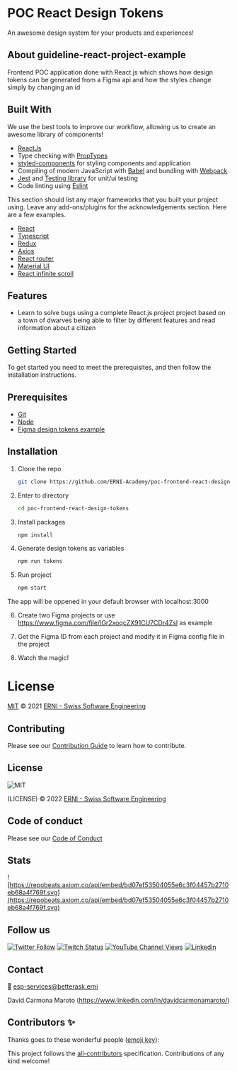 # POC React Design Tokens

An awesome design system for your products and experiences!

## About guideline-react-project-example

Frontend POC application done with React.js which shows how design tokens can be generated from a Figma api and how the styles change simply by changing an id

<!-- ALL-CONTRIBUTORS-BADGE:START - Do not remove or modify this section -->
<!-- ALL-CONTRIBUTORS-BADGE:END -->

## Built With

We use the best tools to improve our workflow, allowing us to create an awesome library of components!

- [ReactJs](https://facebook.github.io/react/)
- Type checking with [PropTypes](https://www.npmjs.com/package/prop-types)
- [styled-components](https://styled-components.com/) for styling components and application
- Compiling of modern JavaScript with [Babel](https://github.com/babel/babel) and bundling with [Webpack](https://webpack.js.org/)
- [Jest](https://jestjs.io/) and [Testing library](https://testing-library.com/) for unit/ui testing
- Code linting using [Eslint](https://github.com/eslint/eslint)

This section should list any major frameworks that you built your project using. Leave any add-ons/plugins for the acknowledgements section. Here are a few examples.

- [React](https://es.reactjs.org/)
- [Typescript](https://www.typescriptlang.org/)
- [Redux](https://redux.js.org/)
- [Axios](https://www.npmjs.com/package/axios)
- [React router](https://www.npmjs.com/package/react-router)
- [Material UI](https://material-ui.com/)
- [React infinite scroll](https://www.npmjs.com/package/react-infinite-scroll-component)

## Features

- Learn to solve bugs using a complete React.js project project based on a town of dwarves being able to filter by different features and read information about a citizen

## Getting Started

To get started you need to meet the prerequisites, and then follow the installation instructions.

## Prerequisites

- [Git](https://git-scm.com/)
- [Node](https://nodejs.org/)
- [Figma design tokens example](https://www.figma.com/file/IGr2xoqcZX91CU7CDr4ZsI)

## Installation

1. Clone the repo

   ```sh
   git clone https://github.com/ERNI-Academy/poc-frontend-react-design-tokens.git
   ```

2. Enter to directory

    ```sh
    cd poc-frontend-react-design-tokens
    ```

3. Install packages

    ```sh
    npm install
    ```

4. Generate design tokens as variables

    ```sh
    npm run tokens
    ```

5. Run project

    ```sh
    npm start
    ```

The app will be oppened in your default browser with localhost:3000

6. Create two Figma projects or use <https://www.figma.com/file/IGr2xoqcZX91CU7CDr4ZsI> as example

7. Get the Figma ID from each project and modify it in Figma config file in the project

8. Watch the magic!

# License

[MIT](LICENSE) © 2021 [ERNI - Swiss Software Engineering](https://www.betterask.erni)

## Contributing

Please see our [Contribution Guide](CONTRIBUTING.md) to learn how to contribute.

## License

![MIT](https://img.shields.io/badge/License-MIT-blue.svg)

(LICENSE) © 2022 [ERNI - Swiss Software Engineering](https://www.betterask.erni)

## Code of conduct

Please see our [Code of Conduct](CODE_OF_CONDUCT.md)

## Stats

![https://repobeats.axiom.co/api/embed/bd07ef53504055e6c3f04457b2710eb68a4f769f.svg](https://repobeats.axiom.co/api/embed/bd07ef53504055e6c3f04457b2710eb68a4f769f.svg)

## Follow us

[![Twitter Follow](https://img.shields.io/twitter/follow/ERNI?style=social)](https://www.twitter.com/ERNI)
[![Twitch Status](https://img.shields.io/twitch/status/erni_academy?label=Twitch%20Erni%20Academy&style=social)](https://www.twitch.tv/erni_academy)
[![YouTube Channel Views](https://img.shields.io/youtube/channel/views/UCkdDcxjml85-Ydn7Dc577WQ?label=Youtube%20Erni%20Academy&style=social)](https://www.youtube.com/channel/UCkdDcxjml85-Ydn7Dc577WQ)
[![Linkedin](https://img.shields.io/badge/linkedin-31k-green?style=social&logo=Linkedin)](https://www.linkedin.com/company/erni)

## Contact

📧 [esp-services@betterask.erni](mailto:esp-services@betterask.erni)

David Carmona Maroto (<https://www.linkedin.com/in/davidcarmonamaroto/>)

## Contributors ✨

Thanks goes to these wonderful people ([emoji key](https://allcontributors.org/docs/en/emoji-key)):

<!-- ALL-CONTRIBUTORS-LIST:START - Do not remove or modify this section -->
<!-- ALL-CONTRIBUTORS-LIST:END -->
This project follows the [all-contributors](https://github.com/all-contributors/all-contributors) specification. Contributions of any kind welcome!
